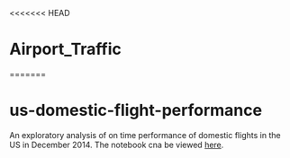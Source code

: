 <<<<<<< HEAD
# Airport_Traffic
=======
# us-domestic-flight-performance

An exploratory analysis of on time performance of domestic flights in the US in December 2014. The notebook cna be viewed [here](http://nbviewer.jupyter.org/github/osemer01/us-domestic-flight-performance/blob/master/flights.ipynb).
